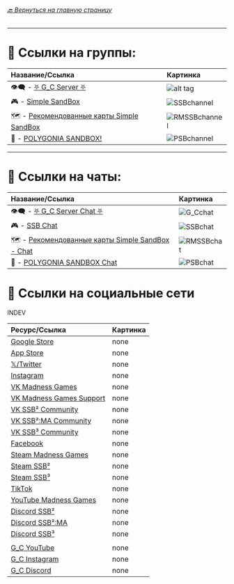 ###### [ 🔙 Вернуться на главную страницу](./README.md)

- - - - -

# 📢 Ссылки на группы:

| Название/Ссылка | Картинка |
|:----------|:------------|
| 👁️‍🗨️ - [⛧ G_С Server ⛧](https://t.me/Gamzee_Chert) | ![alt tag](https://github.com/GamzeeChert/ChatRules/blob/main/G_Cchannel.jpg?raw=true) |
| 🎮 - [Simple SandBox](https://t.me/simple_sandbox) | ![SSBchannel](https://github.com/GamzeeChert/ChatRules/blob/main/SSBchannel.jpg?raw=true) |
| 🗺 - [Рекомендованные карты Simple SandBox](https://t.me/SimpleSandBoxRecommendedMaps) | ![RMSSBchannel](https://github.com/GamzeeChert/ChatRules/blob/main/RMSSBchannel.jpg?raw=true) |
| 👾 - [POLYGONIA SANDBOX!](https://t.me/polygonia_sandbox) | ![PSBchannel](https://github.com/GamzeeChert/ChatRules/blob/main/PSBchannel.jpg?raw=true) |

- - - - - 

# 💬 Ссылки на чаты:

| Название/Ссылка | Картинка |
|:----------|:------------|
| 👁️‍🗨️ - [⛧ G_C Server Chat ⛧](https://t.me/+WA4ubIKzWSsxOWRi) | ![G_Cchat](https://github.com/GamzeeChert/ChatRules/blob/main/G_Cchat.jpg?raw=true) |
| 🎮 - [SSB Chat](https://t.me/SimpleSandBox2Chat) | ![SSBchat](https://github.com/GamzeeChert/ChatRules/blob/main/SSBchat.jpg?raw=true) |
| 🗺 - [Рекомендованные карты Simple SandBox - Chat](https://t.me/SimpleSandBoxRecommendedMapsChat) | ![RMSSBchat](https://github.com/GamzeeChert/ChatRules/blob/main/RMSSBchat.jpg?raw=true) |
| 👾 - [POLYGONIA SANDBOX Chat](https://t.me/polygonia_sandbox_chat) | ![PSBchat](https://github.com/GamzeeChert/ChatRules/blob/main/PSBchat.jpg?raw=true) |

# 🔗 Ссылки на социальные сети

INDEV

| Ресурс/Ссылка | Картинка |
|:--------------|:---------|
| [Google Store](https://play.google.com/store/apps/developer?id=MadnessGames) | none |
| [App Store](https://apps.apple.com/ru/developer/ihor-pidhainyi/id1529595470) | none |
| [𝕏/Twitter](https://x.com/MadnessGames016?s=09) | none |
| [Instagram](https://www.instagram.com/madness_games_dev/) | none |
| [VK Madness Games](https://vk.com/madnessgamesofficial) | none |
| [VK Madness Games Support](https://vk.com/testers_ssb2 ) | none | 
| [VK SSB² Community](https://vk.com/ssb2community) | none |
| [VK SSB²:MA Community](https://vk.com/ssb2macommunity) | none |
| [VK SSB³ Community](https://vk.com/simplesandbox3) | none |
| [Facebook](https://www.facebook.com/MadnessGamesOfficial/) | none |
| [Steam Madness Games](https://steamcommunity.com/groups/MadnessGamesGang) | none |
| [Steam SSB²](https://steamcommunity.com/groups/SimpleSandBox2) | none |
| [Steam SSB³](https://steamcommunity.com/groups/SimpleSandBox3) | none |
| [TikTok](https://tiktok.com/@madnessgamesofficial) | none |
| [YouTube Madness Games](https://www.youtube.com/@MadnessGamesOfficial) | none |
| [Discord SSB²](https://discord.gg/simple-sandbox-official-server-570256469203877898) | none |
| [Discord SSB²:MA](https://discord.gg/simple-sandbox-2-middle-ages-906196036807188490) | none |
| [Discord SSB³](https://discord.gg/simple-sandbox-3-992814941256044584) | none |
|  |  |
| [G_C YouTube](https://www.youtube.com/@GamzeeChertanovskiy/) | none |
| [G_C Instagram](https://www.instagram.com/gamzeechertanovskiy/) | none |
| [G_C Discord](https://discord.gg/gamzee-s-server-637368353937293332) | none |
